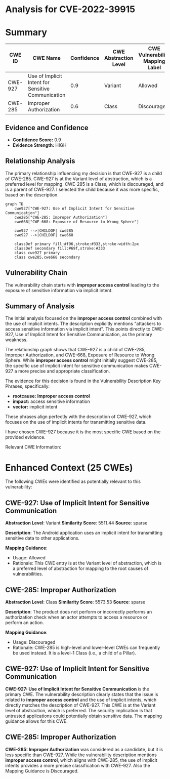 # Analysis for CVE-2022-39915

# Summary
| CWE ID | CWE Name | Confidence | CWE Abstraction Level | CWE Vulnerability Mapping Label | CWE-Vulnerability Mapping Notes |
|---|---|---|---|---|---|
| CWE-927 | Use of Implicit Intent for Sensitive Communication | 0.9 | Variant | Allowed | Primary CWE |
| CWE-285 | Improper Authorization | 0.6 | Class | Discouraged | Secondary Candidate |

## Evidence and Confidence

*   **Confidence Score:** 0.9
*   **Evidence Strength:** HIGH

## Relationship Analysis
The primary relationship influencing my decision is that CWE-927 is a child of CWE-285. CWE-927 is at the Variant level of abstraction, which is a preferred level for mapping. CWE-285 is a Class, which is discouraged, and is a parent of CWE-927. I selected the child because it was more specific, based on the description.

```mermaid
graph TD
    cwe927["CWE-927: Use of Implicit Intent for Sensitive Communication"]
    cwe285["CWE-285: Improper Authorization"]
    cwe668["CWE-668: Exposure of Resource to Wrong Sphere"]

    cwe927 -->|CHILDOF| cwe285
    cwe927 -->|CHILDOF| cwe668

    classDef primary fill:#f96,stroke:#333,stroke-width:2px
    classDef secondary fill:#69f,stroke:#333
    class cwe927 primary
    class cwe285,cwe668 secondary
```

## Vulnerability Chain
The vulnerability chain starts with **improper access control** leading to the exposure of sensitive information via implicit intent.

## Summary of Analysis
The initial analysis focused on the **improper access control** combined with the use of implicit intents. The description explicitly mentions "attackers to access sensitive information via implicit intent". This points directly to CWE-927, Use of Implicit Intent for Sensitive Communication, as the primary weakness.

The relationship graph shows that CWE-927 is a child of CWE-285, Improper Authorization, and CWE-668, Exposure of Resource to Wrong Sphere. While **improper access control** might initially suggest CWE-285, the specific use of implicit intent for sensitive communication makes CWE-927 a more precise and appropriate classification.

The evidence for this decision is found in the Vulnerability Description Key Phrases, specifically:

*   **rootcause:** **Improper access control**
*   **impact:** access sensitive information
*   **vector:** implicit intent

These phrases align perfectly with the description of CWE-927, which focuses on the use of implicit intents for transmitting sensitive data.

I have chosen CWE-927 because it is the most specific CWE based on the provided evidence.

Relevant CWE Information:

# Enhanced Context (25 CWEs)
The following CWEs were identified as potentially relevant to this vulnerability:

## CWE-927: Use of Implicit Intent for Sensitive Communication
**Abstraction Level**: Variant
**Similarity Score**: 5511.44
**Source**: sparse

**Description**:
The Android application uses an implicit intent for transmitting sensitive data to other applications.

**Mapping Guidance**:
- Usage: Allowed
- Rationale: This CWE entry is at the Variant level of abstraction, which is a preferred level of abstraction for mapping to the root causes of vulnerabilities.

## CWE-285: Improper Authorization
**Abstraction Level**: Class
**Similarity Score**: 5573.53
**Source**: sparse

**Description**:
The product does not perform or incorrectly performs an authorization check when an actor attempts to access a resource or perform an action.

**Mapping Guidance**:
- Usage: Discouraged
- Rationale: CWE-285 is high-level and lower-level CWEs can frequently be used instead. It is a level-1 Class (i.e., a child of a Pillar).

## CWE-927: Use of Implicit Intent for Sensitive Communication

**CWE-927: Use of Implicit Intent for Sensitive Communication** is the primary CWE. The vulnerability description clearly states that the issue is related to **improper access control** and the use of implicit intents, which directly matches the description of CWE-927. This CWE is at the Variant level of abstraction, which is preferred. The security implication is that untrusted applications could potentially obtain sensitive data. The mapping guidance allows for this CWE.

## CWE-285: Improper Authorization

**CWE-285: Improper Authorization** was considered as a candidate, but it is less specific than CWE-927. While the vulnerability description mentions **improper access control**, which aligns with CWE-285, the use of implicit intents provides a more precise classification with CWE-927. Also the Mapping Guidance is Discouraged.
